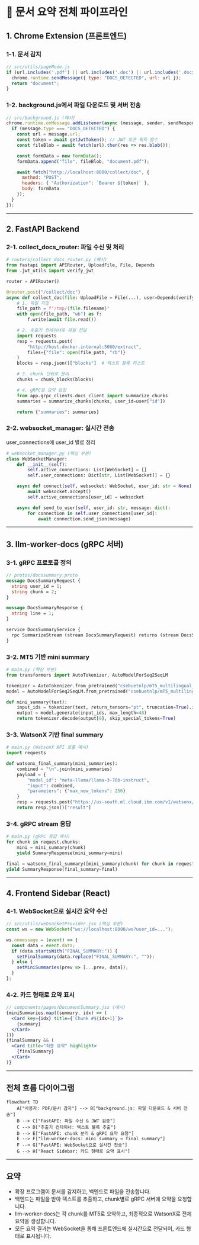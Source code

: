 # 📄 문서 요약 전체 파이프라인

## 1. Chrome Extension (프론트엔드)

### 1-1. 문서 감지

```js
// src/utils/pageMode.js
if (url.includes('.pdf') || url.includes('.doc') || url.includes('.docx')) {
  chrome.runtime.sendMessage({ type: "DOCS_DETECTED", url: url });
  return "document";
}
```

### 1-2. background.js에서 파일 다운로드 및 서버 전송

```js
// src/background.js (예시)
chrome.runtime.onMessage.addListener(async (message, sender, sendResponse) => {
  if (message.type === "DOCS_DETECTED") {
    const url = message.url;
    const token = await getJwtToken(); // JWT 토큰 획득 함수
    const fileBlob = await fetch(url).then(res => res.blob());

    const formData = new FormData();
    formData.append("file", fileBlob, "document.pdf");

    await fetch("http://localhost:8000/collect/doc", {
      method: "POST",
      headers: { "Authorization": `Bearer ${token}` },
      body: formData
    });
  }
});
```

---

## 2. FastAPI Backend

### 2-1. collect_docs_router: 파일 수신 및 처리

```python
# routers/collect_docs_router.py (예시)
from fastapi import APIRouter, UploadFile, File, Depends
from .jwt_utils import verify_jwt

router = APIRouter()

@router.post("/collect/doc")
async def collect_doc(file: UploadFile = File(...), user=Depends(verify_jwt)):
    # 1. 파일 저장
    file_path = f"/tmp/{file.filename}"
    with open(file_path, "wb") as f:
        f.write(await file.read())

    # 2. 추출기 컨테이너로 파일 전달
    import requests
    resp = requests.post(
        "http://host.docker.internal:5060/extract",
        files={"file": open(file_path, "rb")}
    )
    blocks = resp.json()["blocks"]  # 텍스트 블록 리스트

    # 3. chunk 단위로 분리
    chunks = chunk_blocks(blocks)

    # 4. gRPC로 요약 요청
    from app.grpc_clients.docs_client import summarize_chunks
    summaries = summarize_chunks(chunks, user_id=user["id"])

    return {"summaries": summaries}
```

### 2-2. websocket_manager: 실시간 전송
user_connections에 user_id 별로 정리
```python
# websocket_manager.py (핵심 부분)
class WebSocketManager:
    def __init__(self):
        self.active_connections: List[WebSocket] = []
        self.user_connections: Dict[str, List[WebSocket]] = {}

    async def connect(self, websocket: WebSocket, user_id: str = None):
        await websocket.accept()
        self.active_connections[user_id] = websocket

    async def send_to_user(self, user_id: str, message: dict):
        for connection in self.user_connections[user_id]:
            await connection.send_json(message)


```

---

## 3. llm-worker-docs (gRPC 서버)

### 3-1. gRPC 프로토콜 정의

```proto
// protos/docssummary.proto
message DocsSummaryRequest {
  string user_id = 1;
  string chunk = 2;  
}

message DocsSummaryResponse {
  string line = 1;  
}

service DocsSummaryService {
  rpc SummarizeStream (stream DocsSummaryRequest) returns (stream DocsSummaryResponse);
}
```

### 3-2. MT5 기반 mini summary

```python
# main.py (핵심 부분)
from transformers import AutoTokenizer, AutoModelForSeq2SeqLM

tokenizer = AutoTokenizer.from_pretrained("csebuetnlp/mT5_multilingual_XLSum")
model = AutoModelForSeq2SeqLM.from_pretrained("csebuetnlp/mT5_multilingual_XLSum")

def mini_summary(text):
    input_ids = tokenizer(text, return_tensors="pt", truncation=True).input_ids
    output = model.generate(input_ids, max_length=48)
    return tokenizer.decode(output[0], skip_special_tokens=True)
```

### 3-3. WatsonX 기반 final summary

```python
# main.py (WatsonX API 호출 예시)
import requests

def watsonx_final_summary(mini_summaries):
    combined = "\n".join(mini_summaries)
    payload = {
        "model_id": "meta-llama/llama-3-70b-instruct",
        "input": combined,
        "parameters": {"max_new_tokens": 256}
    }
    resp = requests.post("https://us-south.ml.cloud.ibm.com/v1/watsonx/generate", json=payload, headers={"Authorization": "Bearer ..."})
    return resp.json()["result"]
```

### 3-4. gRPC stream 응답

```python
# main.py (gRPC 응답 예시)
for chunk in request.chunks:
    mini = mini_summary(chunk)
    yield SummaryResponse(mini_summary=mini)

final = watsonx_final_summary([mini_summary(chunk) for chunk in request.chunks])
yield SummaryResponse(final_summary=final)
```

---

## 4. Frontend Sidebar (React)

### 4-1. WebSocket으로 실시간 요약 수신

```jsx
// src/utils/websocketProvider.jsx (핵심 부분)
const ws = new WebSocket("ws://localhost:8000/ws?user_id=...");

ws.onmessage = (event) => {
  const data = event.data;
  if (data.startsWith("FINAL_SUMMARY:")) {
    setFinalSummary(data.replace("FINAL_SUMMARY:", ""));
  } else {
    setMiniSummaries(prev => [...prev, data]);
  }
};
```

### 4-2. 카드 형태로 요약 표시

```jsx
// components/pages/DocumentSummary.jsx (예시)
{miniSummaries.map((summary, idx) => (
  <Card key={idx} title={`Chunk #${idx+1}`}>
    {summary}
  </Card>
))}
{finalSummary && (
  <Card title="최종 요약" highlight>
    {finalSummary}
  </Card>
)}
```

---

## 전체 흐름 다이어그램

```mermaid
flowchart TD
    A["사용자: PDF/문서 감지"] --> B["background.js: 파일 다운로드 & 서버 전송"]
    B --> C["FastAPI: 파일 수신 & JWT 검증"]
    C --> D["추출기 컨테이너: 텍스트 블록 추출"]
    D --> E["FastAPI: chunk 분리 & gRPC 요약 요청"]
    E --> F["llm-worker-docs: mini summary → final summary"]
    F --> G["FastAPI: WebSocket으로 실시간 전송"]
    G --> H["React Sidebar: 카드 형태로 요약 표시"]
```

---

## 요약

- 확장 프로그램이 문서를 감지하고, 백엔드로 파일을 전송합니다.
- 백엔드는 파일을 받아 텍스트를 추출하고, chunk별로 gRPC 서버에 요약을 요청합니다.
- llm-worker-docs는 각 chunk를 MT5로 요약하고, 최종적으로 WatsonX로 전체 요약을 생성합니다.
- 모든 요약 결과는 WebSocket을 통해 프론트엔드에 실시간으로 전달되어, 카드 형태로 표시됩니다.
